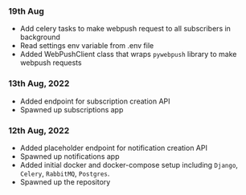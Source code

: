 ### 19th Aug

* Add celery tasks to make webpush request to all subscribers in background
* Read settings env variable from .env file
* Added WebPushClient class that wraps `pywebpush` library to make webpush requests

### 13th Aug, 2022

* Added endpoint for subscription creation API
* Spawned up subscriptions app

### 12th Aug, 2022

* Added placeholder endpoint for notification creation API
* Spawned up notifications app
* Added initial docker and docker-compose setup including `Django`, `Celery`, `RabbitMQ`, `Postgres`.
* Spawned up the repository